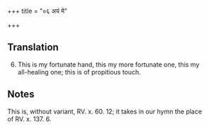 +++
title = "०६ अयं मे"

+++
## Translation
6. This is my fortunate hand, this my more fortunate one, this my  
all-healing one; this is of propitious touch.

## Notes
This is, without variant, RV. x. 60. 12; it takes in our hymn the place  
of RV. x. 137. 6.
